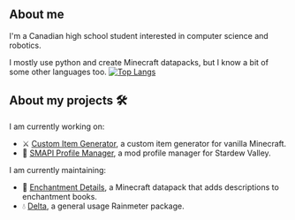 ## About me
I'm a Canadian high school student interested in computer science and robotics.

I mostly use python and create Minecraft datapacks, but I know a bit of some other languages too.
[![Top Langs](https://github-readme-stats.vercel.app/api/top-langs/?username=supercam19&layout=compact&theme=vision-friendly-dark)](https://github.com/anuraghazra/github-readme-stats)

## About my projects 🛠
I am currently working on:
- ⚔ [Custom Item Generator](https://supercam19.me/CustomItemGenerator), a custom item generator for vanilla Minecraft.
- 🐤 [SMAPI Profile Manager](https://www.github.com/supercam19/SMAPI-profile-manager), a mod profile manager for Stardew Valley.

I am currently maintaining: 
 - 📙 [Enchantment Details](https://github.com/supercam19/EnchantmentDetails), a Minecraft datapack that adds descriptions to enchantment books.
 - 💧 [Delta](https://github.com/supercam19/Delta), a general usage Rainmeter package.

<!--
**supercam19/supercam19** is a ✨ _special_ ✨ repository because its `README.md` (this file) appears on your GitHub profile.

Here are some ideas to get you started:

- 🔭 I’m currently working on ...
- 🌱 I’m currently learning ...
- 👯 I’m looking to collaborate on ...
- 🤔 I’m looking for help with ...
- 💬 Ask me about ...
- 📫 How to reach me: ...
- 😄 Pronouns: ...
- ⚡ Fun fact: ...
-->
